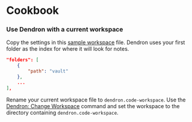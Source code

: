 # Cookbook

### Use Dendron with a current workspace

Copy the settings in this [sample workspace](https://github.com/dendronhq/dendron-template/blob/master/dendron.code-workspace) file. Dendron uses your first folder as the index for where it will look for notes.

```json
"folders": [
    {
        "path": "vault"
    },
    ...
],

```

Rename your current workspace file to `dendron.code-workspace`. Use the [Dendron: Change Workspace](pro.dendron.topic.commands.md) command and set the workspace to the directory containing `dendron.code-workspace`. 

